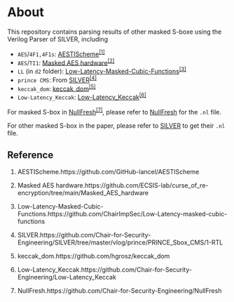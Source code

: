 # About
This repository contains parsing results of other masked S-boxe using the Verilog Parser of SILVER, including

  - `AES`/`4F1,4F1s`: [AESTIScheme](https://github.com/GitHub-lancel/AESTIScheme)<sup><a href="#ref1">[1]</a></sup>
  - `AES`/`TI1`: [Masked AES hardware](https://github.com/ECSIS-lab/curse_of_re-encryption/tree/main/Masked_AES_hardware)<sup><a href="#ref2">[2]</a></sup>
  - `LL` (in `d2` folder): [Low-Latency-Masked-Cubic-Functions](https://github.com/ChairImpSec/Low-Latency-masked-cubic-functions)<sup><a href="#ref3">[3]</a></sup>
  - `prince CMS`: From [SILVER](https://github.com/Chair-for-Security-Engineering/SILVER/tree/master/vlog/prince/PRINCE_Sbox_CMS/1-RTL)<sup><a href="#ref4">[4]</a></sup>
  - `keccak_dom`: [keccak_dom](https://github.com/hgrosz/keccak_dom)<sup><a href="#ref5">[5]</a></sup>
  - `Low-Latency_Keccak`: [Low-Latency_Keccak](https://github.com/Chair-for-Security-Engineering/Low-Latency_Keccak)<sup><a href="#ref6">[6]</a></sup>
  
  For masked S-box in [NullFresh](https://github.com/Chair-for-Security-Engineering/NullFresh)<sup><a href="#ref7">[7]</a></sup>, please refer to [NullFresh](https://github.com/Chair-for-Security-Engineering/NullFresh) for the `.nl` file.

  For other masked S-box in the paper, please refer to [SILVER](https://github.com/Chair-for-Security-Engineering/SILVER/tree/master/vlog/prince/PRINCE_Sbox_CMS/1-RTL) to get their `.nl` file.

## Reference
1. <p><a name = "ref1"></a>AESTIScheme.https://github.com/GitHub-lancel/AESTIScheme</p>
2. <p><a name = "ref2"></a>Masked AES hardware.https://github.com/ECSIS-lab/curse_of_re-encryption/tree/main/Masked_AES_hardware</p>
3. <p><a name = "ref3"></a>Low-Latency-Masked-Cubic-Functions.https://github.com/ChairImpSec/Low-Latency-masked-cubic-functions</p>
4. <p><a name = "ref4"></a>SILVER.https://github.com/Chair-for-Security-Engineering/SILVER/tree/master/vlog/prince/PRINCE_Sbox_CMS/1-RTL</p>
5. <p><a name = "ref5"></a>keccak_dom.https://github.com/hgrosz/keccak_dom</p>
6. <p><a name = "ref6"></a>Low-Latency_Keccak.https://github.com/Chair-for-Security-Engineering/Low-Latency_Keccak</p>
7. <p><a name = "ref7"></a>NullFresh.https://github.com/Chair-for-Security-Engineering/NullFresh</p>
